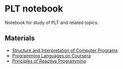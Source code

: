 PLT notebook
============

Notebook for study of PLT and related topics.

Materials
---------
* [Structure and Interpretation of Computer Programs](http://mitpress.mit.edu/sicp)
* [Programming Languages on Coursera](https://www.coursera.org/course/proglang)
* [Principles of Reactive Programming](https://www.coursera.org/course/reactive)
